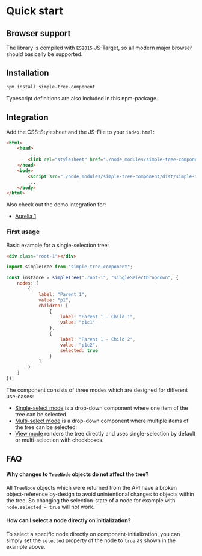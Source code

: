 
# Quick start

## Browser support

The library is compiled with `ES2015` JS-Target, so all modern major browser should basically be supported.


## Installation

```sh
npm install simple-tree-component
```

Typescript definitions are also included in this npm-package.


## Integration

Add the CSS-Stylesheet and the JS-File to your `index.html`:

```html
<html>
    <head>
        ...
        <link rel="stylesheet" href="./node_modules/simple-tree-component/dist/simple-tree-component.css">
    </head>
    <body>
        <script src="./node_modules/simple-tree-component/dist/simple-tree-component.js"></script>
        ...
    </body>
</html>
```

Also check out the demo integration for:

* [Aurelia 1](https://github.com/ckotzbauer/simple-tree-component/tree/main/demo)


### First usage

Basic example for a single-selection tree:

```html
<div class="root-1"></div>
```

```js
import simpleTree from "simple-tree-component";

const instance = simpleTree(".root-1", "singleSelectDropdown", {
    nodes: [
        {
            label: "Parent 1",
            value: "p1",
            children: [
                {
                    label: "Parent 1 - Child 1",
                    value: "p1c1"
                },
                {
                    label: "Parent 1 - Child 2",
                    value: "p1c2",
                    selected: true
                }
            ]
        }
    ]
});
```

The component consists of three modes which are designed for different use-cases:

* [Single-select mode](single-select-mode.md) is a drop-down component where one item of the tree can be selected.
* [Multi-select mode](multi-select-mode.md) is a drop-down component where multiple items of the tree can be selected.
* [View mode](view-mode.md) renders the tree directly and uses single-selection by default or multi-selection with checkboxes.


## FAQ

#### Why changes to `TreeNode` objects do not affect the tree?
All `TreeNode` objects which were returned from the API have a broken object-reference by-design to avoid unintentional changes to objects
within the tree. So changing the selection-state of a node for example with `node.selected = true` will not work.

#### How can I select a node directly on initialization?
To select a specific node directly on component-initialization, you can simply set the `selected` property of the node to `true` as shown in the example above.


